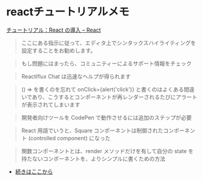 # reactチュートリアルメモ

[チュートリアル：React の導入 – React](https://ja.reactjs.org/tutorial/tutorial.html)

> ここにある指示に従って、エディタ上でシンタックスハイライティングを設定することをお勧めします。

> もし問題にはまったら、コミュニティーによるサポート情報をチェック

> Reactiflux Chat は迅速なヘルプが得られます

> () => を書くのを忘れて onClick={alert('click')} と書くのはよくある間違いであり、こうするとコンポーネントが再レンダーされるたびにアラートが表示されてしまいます

> 開発者向けツールを CodePen で動作させるには追加のステップが必要

> React 用語でいうと、Square コンポーネントは制御されたコンポーネント (controlled component) になった

> 関数コンポーネントとは、render メソッドだけを有して自分の state を持たないコンポーネントを、よりシンプルに書くための方法

- [続きはここから](https://ja.reactjs.org/tutorial/tutorial.html#declaring-a-winner)
